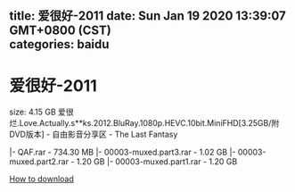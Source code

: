 
title: 爱很好-2011
date: Sun Jan 19 2020 13:39:07 GMT+0800 (CST)    
categories: baidu
---

# 爱很好-2011
size: 4.15 GB
 爱很烂.Love.Actually.s**ks.2012.BluRay.1080p.HEVC.10bit.MiniFHD[3.25GB/附DVD版本] - 自由影音分享区 - The Last Fantasy
 
|- QAF.rar - 734.30 MB
|- 00003-muxed.part3.rar - 1.02 GB
|- 00003-muxed.part2.rar - 1.20 GB
|- 00003-muxed.part1.rar - 1.20 GB

[How to download](https://bpcam.bemobtrk.com/go/2ceec3aa-1ca2-46d6-b9ff-aaa5c184517c?jno=3175)